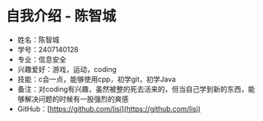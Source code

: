 # 自我介绍 - 陈智城

- 姓名：陈智城
- 学号：2407140128
- 专业：信息安全 
- 兴趣爱好：游戏，运动，coding
- 技能：c会一点，能够使用cpp，初学git，初学Java
- 备注：对coding有兴趣，虽然被整的死去活来的，但当自己学到新的东西，能够解决问题的时候有一股强烈的爽感
- GitHub：[https://github.com/lisi](https://github.com/lisi)